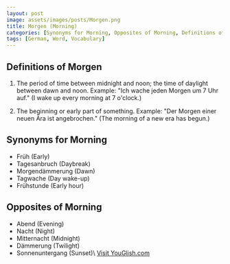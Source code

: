 ```yaml
---
layout: post
image: assets/images/posts/Morgen.png
title: Morgen (Morning)
categories: [Synonyms for Morning, Opposites of Morning, Definitions of Morning]
tags: [German, Word, Vocabulary]
---
```


## Definitions of Morgen

1. The period of time between midnight and noon; the time of daylight between dawn and noon.
Example: "Ich wache jeden Morgen um 7 Uhr auf." (I wake up every morning at 7 o'clock.)

2. The beginning or early part of something.
Example: "Der Morgen einer neuen Ära ist angebrochen." (The morning of a new era has begun.)

## Synonyms for Morning

- Früh (Early)
- Tagesanbruch (Daybreak)
- Morgendämmerung (Dawn)
- Tagwache (Day wake-up)
- Frühstunde (Early hour)

## Opposites of Morning

- Abend (Evening)
- Nacht (Night)
- Mitternacht (Midnight)
- Dämmerung (Twilight)
- Sonnenuntergang (Sunset)\ <a id="yg-widget-0" class="youglish-widget" data-query="Morgen" data-lang="german" data-components="8412" data-auto-start="0" data-bkg-color="theme_light" data-title="How%20to%20pronounce%20Morgen%20in%20German"  rel="nofollow" href="https://youglish.com">Visit YouGlish.com</a><script async src="https://youglish.com/public/emb/widget.js" charset="utf-8"></script>